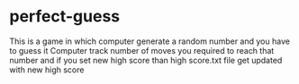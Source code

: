 # perfect-guess
This is a game in which computer generate a random number and you have to guess it
Computer track number of moves you required to reach that number
and if you set new high score than high score.txt file get updated with new high score
